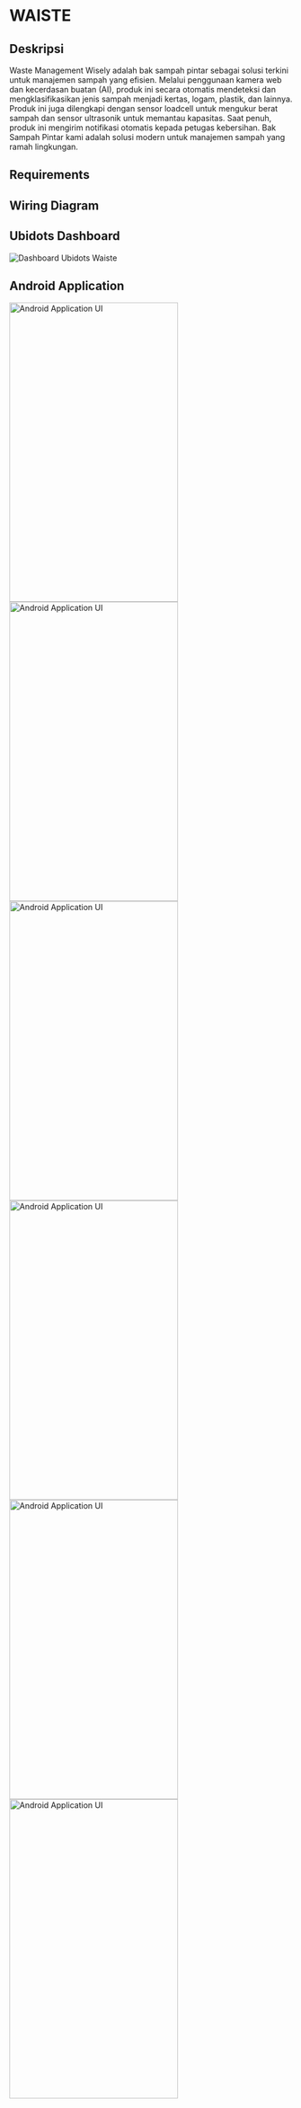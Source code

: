 # WAISTE

## Deskripsi
Waste Management Wisely adalah bak sampah pintar sebagai solusi terkini untuk manajemen sampah yang efisien. Melalui penggunaan kamera web dan kecerdasan buatan (AI), produk ini secara otomatis mendeteksi dan mengklasifikasikan jenis sampah menjadi kertas, logam, plastik, dan lainnya. Produk ini juga dilengkapi dengan sensor loadcell untuk mengukur berat sampah dan sensor ultrasonik untuk memantau kapasitas. Saat penuh, produk ini mengirim notifikasi otomatis kepada petugas kebersihan. Bak Sampah Pintar kami adalah solusi modern untuk manajemen sampah yang ramah lingkungan.

## Requirements

## Wiring Diagram

## Ubidots Dashboard
![Dashboard Ubidots Waiste](images/ubidots_dashboard.png)

## Android Application
<img src="images/apps_1.png" alt="Android Application UI" style="width: 300px; height: 533px;">
<img src="images/apps_2.png" alt="Android Application UI" style="width: 300px; height: 533px;">
<img src="images/apps_3.png" alt="Android Application UI" style="width: 300px; height: 533px;">
<img src="images/apps_4.png" alt="Android Application UI" style="width: 300px; height: 533px;">
<img src="images/apps_5.png" alt="Android Application UI" style="width: 300px; height: 533px;">
<img src="images/apps_6.png" alt="Android Application UI" style="width: 300px; height: 533px;">
